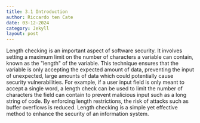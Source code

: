 ```yaml
---
title: 3.1 Introduction
author: Riccardo ten Cate
date: 03-12-2024
category: Jekyll
layout: post
---
```


Length checking is an important aspect of software security. It involves setting a maximum limit on the number of characters a variable can contain, known as the "length" of the variable. This technique ensures that the variable is only accepting the expected amount of data, preventing the input of unexpected, large amounts of data which could potentially cause security vulnerabilities. For example, if a user input field is only meant to accept a single word, a length check can be used to limit the number of characters the field can contain to prevent malicious input such as a long string of code. By enforcing length restrictions, the risk of attacks such as buffer overflows is reduced. Length checking is a simple yet effective method to enhance the security of an information system.

